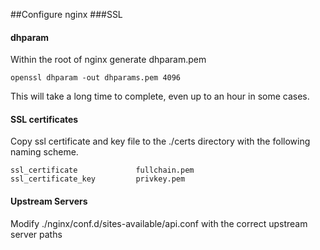 ##Configure nginx
###SSL
#### dhparam
Within the root of nginx generate dhparam.pem
```shell
openssl dhparam -out dhparams.pem 4096
```
This will take a long time to complete, even up to an hour in some cases.
#### SSL certificates
Copy ssl certificate and key file to the ./certs directory with the following naming scheme. 
```shell
ssl_certificate             fullchain.pem
ssl_certificate_key         privkey.pem
```
#### Upstream Servers
Modify ./nginx/conf.d/sites-available/api.conf with the correct upstream server paths 